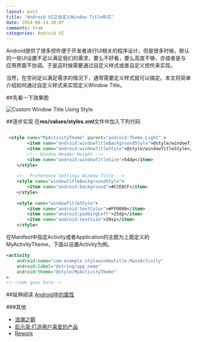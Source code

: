 ```yaml
---
layout: post
title: "Android UI之自定义Window Title样式"
date: 2014-08-14 20:07
comments: true
categories: Android UI
---
```


Android提供了很多控件便于开发者进行UI相关的程序设计。但是很多时候，默认的一些UI设置不足以满足我们的需求，要么不好看，要么高度不够，亦或者是与应用界面不协调。于是这时候需要通过自定义样式或者自定义控件来实现。

当然，在空间足以满足需求的情况下，通常需要定义样式就可以搞定。本文将简单介绍如何通过自定义样式来实现定义Window Title。

<!--more-->
##先看一下效果图

![Custom Window Title Using Style](https://asset.droidyue.com/broken_images_2014/android_custom_window_title.png)


##逐步实现
在**res/values/styles.xml**文件中加入下列代码
```xml lineos:false res/values/styles.xml

 <style name="MyActivityTheme" parent="android:Theme.Light" >
    	<item name="android:windowTitleBackgroundStyle">@style/windowTitleBackgroundStyle</item>
    	<item name="android:windowTitleStyle">@style/windowTitleStyle</item>
    	<!-- Window Header Height -->
    	<item name="android:windowTitleSize">54dp</item>
	</style>
	
	<!-- Preference Settings Window Title -->
	<style name="windowTitleBackgroundStyle">  
    	<item name="android:background">#CCE8CF</item>                
  	</style>
  	
  	<style name="windowTitleStyle">
    	<item name="android:textColor">#FF0000</item>
    	<item name="android:paddingLeft">25dp</item>
    	<item name="android:textSize">20sp</item>
  	</style>
```
在Manifest中指定Activity或者Application的主题为上面定义的MyActivityTheme，下面以设置Activity为例。
```xml lineos:false
<activity
    android:name="com.example.stylewindowtitle.MainActivity"
    android:label="@string/app_name"
    android:theme="@style/MyActivityTheme"
>
<!--code goes here-->
```

##延伸阅读
<a href="http://developer.android.com/reference/android/R.attr.html" target="_blank">Android中的属性</a>

###其他
  * <a href="http://www.amazon.cn/gp/product/B00D73BJWK/ref=as_li_tf_tl?ie=UTF8&camp=536&creative=3200&creativeASIN=B00D73BJWK&linkCode=as2&tag=droidyue-23">浪潮之巅</a><img src="http://ir-cn.amazon-adsystem.com/e/ir?t=droidyue-23&l=as2&o=28&a=B00D73BJWK" width="1" height="1" border="0" alt="" style="border:none !important; margin:0px !important;" />
  * <a href="http://www.amazon.cn/gp/product/B004Y4QWMS/ref=as_li_tf_tl?ie=UTF8&camp=536&creative=3200&creativeASIN=B004Y4QWMS&linkCode=as2&tag=droidyue-23">启示录:打造用户喜爱的产品</a><img src="http://ir-cn.amazon-adsystem.com/e/ir?t=droidyue-23&l=as2&o=28&a=B004Y4QWMS" width="1" height="1" border="0" alt="" style="border:none !important; margin:0px !important;" />
  * <a href="http://www.amazon.cn/gp/product/0307463745/ref=as_li_tf_tl?ie=UTF8&camp=536&creative=3200&creativeASIN=0307463745&linkCode=as2&tag=droidyue-23">Rework</a><img src="http://ir-cn.amazon-adsystem.com/e/ir?t=droidyue-23&l=as2&o=28&a=0307463745" width="1" height="1" border="0" alt="" style="border:none !important; margin:0px !important;" />

